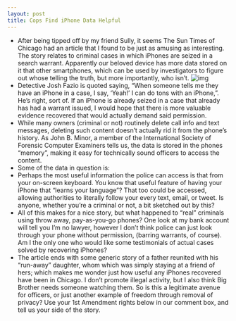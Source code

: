 ```yaml
---
layout: post
title: Cops Find iPhone Data Helpful
---
```

* After being tipped off by my friend Sully, it seems The Sun Times of Chicago had an article that I found to be just as amusing as interesting. The story relates to criminal cases in which iPhones are seized in a search warrant. Apparently our beloved device has more data stored on it that other smartphones, which can be used by investigators to figure out whose telling the truth, but more importantly, who isn’t.
![img](http://media.idownloadblog.com/wp-content/uploads/2010/08/iPhone-Big-Brother-e1282008721588.jpg)
* Detective Josh Fazio is quoted saying, “When someone tells me they have an iPhone in a case, I say, ‘Yeah!’ I can do tons with an iPhone,”. He’s right, sort of. If an iPhone is already seized in a case that already has had a warrant issued, I would hope that there is more valuable evidence recovered that would actually demand said permission.
* While many owners (criminal or not) routinely delete call info and text messages, deleting such content doesn’t actually rid it from the phone’s history. As John B. Minor, a member of the International Society of Forensic Computer Examiners tells us, the data is stored in the phones “memory”, making it easy for technically sound officers to access the content.
* Some of the data in question is:
* Perhaps the most useful information the police can access is that from your on-screen keyboard. You know that useful feature of having your iPhone that “learns your language”? That too could be accessed, allowing authorities to literally follow your every text, email, or tweet. Is anyone, whether you’re a criminal or not, a bit sketched out by this?
* All of this makes for a nice story, but what happened to “real” criminals using throw away, pay-as-you-go phones? One look at my bank account will tell you I’m no lawyer, however I don’t think police can just look through your phone without permission, (barring warrants, of course). Am I the only one who would like some testimonials of actual cases solved by recovering iPhones?
* The article ends with some generic story of a father reunited with his “run-away” daughter, whom which was simply staying at a friend of hers; which makes me wonder just how useful any iPhones recovered have been in Chicago. I don’t promote illegal activity, but I also think Big Brother needs someone watching them. So is this a legitimate avenue for officers, or just another example of freedom through removal of privacy? Use your 1st Amendment rights below in our comment box, and tell us your side of the story.

